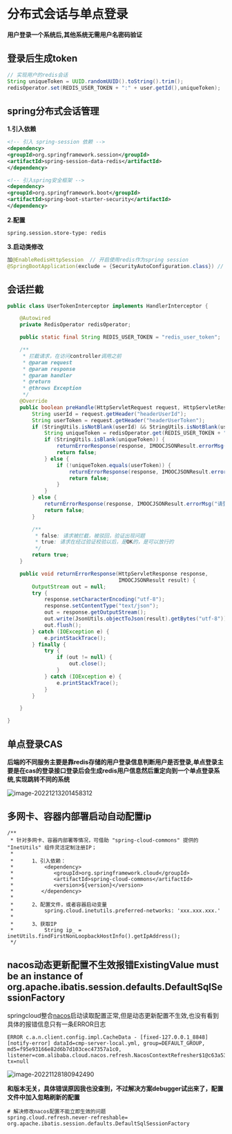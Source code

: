 

# 分布式会话与单点登录

**用户登录一个系统后,其他系统无需用户名密码验证**

## 登录后生成token

```java
// 实现用户的redis会话
String uniqueToken = UUID.randomUUID().toString().trim();
redisOperator.set(REDIS_USER_TOKEN + ":" + user.getId(),uniqueToken);
```



## spring分布式会话管理

**1.引入依赖**

```xml
<!-- 引入 spring-session 依赖 -->
<dependency>
<groupId>org.springframework.session</groupId>
<artifactId>spring-session-data-redis</artifactId>
</dependency>

<!-- 引入spring安全框架 -->
<dependency>
<groupId>org.springframework.boot</groupId>
<artifactId>spring-boot-starter-security</artifactId>
</dependency>
```

**2.配置**

```properties
spring.session.store-type: redis
```

**3.启动类修改**

```java
加@EnableRedisHttpSession  // 开启使用redis作为spring session
@SpringBootApplication(exclude = {SecurityAutoConfiguration.class}) // 排除security登录
```

## 会话拦截

```java
public class UserTokenInterceptor implements HandlerInterceptor {

    @Autowired
    private RedisOperator redisOperator;

    public static final String REDIS_USER_TOKEN = "redis_user_token";

    /**
     * 拦截请求，在访问controller调用之前
     * @param request
     * @param response
     * @param handler
     * @return
     * @throws Exception
     */
    @Override
    public boolean preHandle(HttpServletRequest request, HttpServletResponse response, Object handler) throws Exception {
        String userId = request.getHeader("headerUserId");
        String userToken = request.getHeader("headerUserToken");
        if (StringUtils.isNotBlank(userId) && StringUtils.isNotBlank(userToken)) {
            String uniqueToken = redisOperator.get(REDIS_USER_TOKEN + ":" + userId);
            if (StringUtils.isBlank(uniqueToken)) {
                returnErrorResponse(response, IMOOCJSONResult.errorMsg("请登录..."));
                return false;
            } else {
                if (!uniqueToken.equals(userToken)) {
                    returnErrorResponse(response, IMOOCJSONResult.errorMsg("账号在异地登录..."));
                    return false;
                }
            }
        } else {
            returnErrorResponse(response, IMOOCJSONResult.errorMsg("请登录..."));
            return false;
        }

        /**
         * false: 请求被拦截，被驳回，验证出现问题
         * true: 请求在经过验证校验以后，是OK的，是可以放行的
         */
        return true;
    }

    public void returnErrorResponse(HttpServletResponse response,
                                    IMOOCJSONResult result) {
        OutputStream out = null;
        try {
            response.setCharacterEncoding("utf-8");
            response.setContentType("text/json");
            out = response.getOutputStream();
            out.write(JsonUtils.objectToJson(result).getBytes("utf-8"));
            out.flush();
        } catch (IOException e) {
            e.printStackTrace();
        } finally {
            try {
                if (out != null) {
                    out.close();
                }
            } catch (IOException e) {
                e.printStackTrace();
            }
        }

    }

}
```

## 单点登录CAS

**后端的不同服务主要是靠redis存储的用户登录信息判断用户是否登录,单点登录主要是在cas的登录接口登录后会生成redis用户信息然后重定向到一个单点登录系统,实现跳转不同的系统**

![image-20221213201458312](https://wxy-md.oss-cn-shanghai.aliyuncs.com/image-20221213201458312.png)



## 多网卡、容器内部署启动自动配置ip

```
/**
 * 针对多网卡、容器内部署等情况，可借助 "spring-cloud-commons" 提供的 "InetUtils" 组件灵活定制注册IP；
 *
 *      1、引入依赖：
 *          <dependency>
 *             <groupId>org.springframework.cloud</groupId>
 *             <artifactId>spring-cloud-commons</artifactId>
 *             <version>${version}</version>
 *         </dependency>
 *
 *      2、配置文件，或者容器启动变量
 *          spring.cloud.inetutils.preferred-networks: 'xxx.xxx.xxx.'
 *
 *      3、获取IP
 *          String ip_ = inetUtils.findFirstNonLoopbackHostInfo().getIpAddress();
 */
```

## nacos动态更新配置不生效报错ExistingValue must be an instance of org.apache.ibatis.session.defaults.DefaultSqlSessionFactory

springcloud整合[nacos](https://so.csdn.net/so/search?q=nacos&spm=1001.2101.3001.7020)启动读取配置正常,但是动态更新配置不生效,也没有看到具体的报错信息只有一条ERROR日志

```
ERROR c.a.n.client.config.impl.CacheData - [fixed-127.0.0.1_8848] [notify-error] dataId=cmp-server-local.yml, group=DEFAULT_GROUP, md5=f95e93166e82d6b7d103cec47357a1c0, listener=com.alibaba.cloud.nacos.refresh.NacosContextRefresher$1@c63a539 tx=null
```

![image-20221128180942490](https://wxy-md.oss-cn-shanghai.aliyuncs.com/image-20221128180942490.png)

**和版本无关，具体错误原因我也没查到，不过解决方案debugger试出来了，配置文件中加入忽略刷新的配置**

```
# 解决修改nacos配置不能立即生效的问题
spring.cloud.refresh.never-refreshable= org.apache.ibatis.session.defaults.DefaultSqlSessionFactory
```

